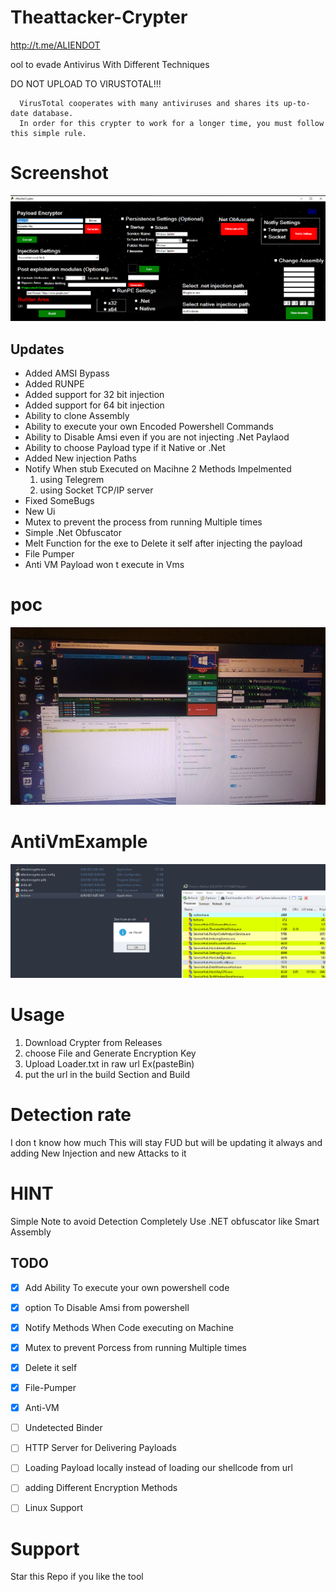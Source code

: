 # Theattacker-Crypter
http://t.me/ALIENDOT

ool to evade Antivirus With Different Techniques

DO NOT UPLOAD TO VIRUSTOTAL!!!
```
  VirusTotal cooperates with many antiviruses and shares its up-to-date database.
  In order for this crypter to work for a longer time, you must follow this simple rule.
```

# Screenshot

![crypter](Crypter.PNG)


## Updates
- Added AMSI Bypass
- Added RUNPE
- Added support for  32 bit injection
- Added support for 64 bit injection
- Ability to clone Assembly 
- Ability to execute your own Encoded Powershell Commands
- Ability to Disable Amsi even if you are not injecting .Net Paylaod
- Ability to choose Payload type if it Native or .Net 
- Added New injection Paths
- Notify When stub Executed on Macihne 2 Methods Impelmented 
     1. using  Telegrem
     2. using  Socket TCP/IP server
- Fixed SomeBugs 
- New Ui
- Mutex to prevent the process from running Multiple times
- Simple .Net Obfuscator
- Melt Function for the exe to Delete it self after injecting the payload
- File Pumper
- Anti VM Payload won t execute in Vms


# poc

 ![POC](POC.jpg)
 
 # AntiVmExample
 
   ![VM](VM.jpg)

# Usage

1. Download Crypter from Releases
2. choose File and Generate Encryption Key
3. Upload Loader.txt in  raw url Ex(pasteBin)
4. put the url in the build Section and Build

# Detection rate 

 I don t know how much This will stay FUD but will be updating it always and adding New Injection and new Attacks to it 
 
 # HINT 
 
 Simple Note to avoid Detection Completely Use .NET obfuscator like Smart Assembly
 

 
  ## TODO

- [x] Add Ability To execute your own powershell code 
- [x] option To Disable Amsi from powershell 
- [x] Notify Methods When Code executing on Machine
- [x] Mutex to prevent Porcess from running Multiple times
- [x] Delete it self
- [x] File-Pumper 
- [x] Anti-VM
- [ ] Undetected Binder
- [ ] HTTP Server for Delivering Payloads
- [ ] Loading Payload locally instead of loading our shellcode from url
- [ ] adding Different Encryption Methods 
- [ ] Linux Support

 
 # Support 
 
 Star this Repo if you like the tool
 
